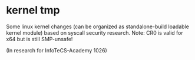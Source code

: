 # kernel tmp
Some linux kernel changes (can be organized as standalone-build loadable kernel module) based on syscall security research.
Note:
CR0 is valid for x64 but is still SMP-unsafe!

(In research for InfoTeCS-Academy 1026)
